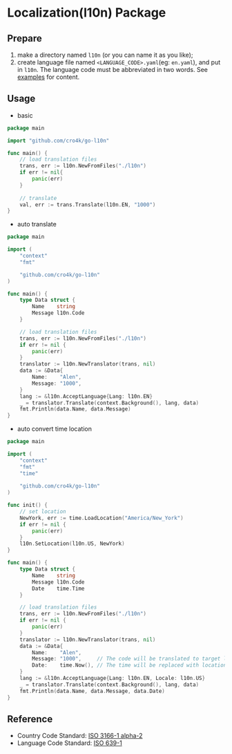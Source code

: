 # Localization(l10n) Package


## Prepare

1. make a directory named `l10n` (or you can name it as you like);
2. create language file named `<LANGUAGE_CODE>.yaml`(eg: `en.yaml`), and put in `l10n`. The language code must be abbreviated in two words. See [examples](./l10n-example) for content. 

## Usage

- basic

```go
package main

import "github.com/cro4k/go-l10n"

func main() {
    // load translation files
    trans, err := l10n.NewFromFiles("./l10n")
    if err != nil{
        panic(err)
    }
    
    // translate
    val, err := trans.Translate(l10n.EN, "1000")
}

```

- auto translate

```go
package main

import (
    "context"
    "fmt"

    "github.com/cro4k/go-l10n"
)

func main() {
    type Data struct {
        Name    string
        Message l10n.Code
    }

    // load translation files
    trans, err := l10n.NewFromFiles("./l10n")
    if err != nil {
        panic(err)
    }
    translator := l10n.NewTranslator(trans, nil)
    data := &Data{
        Name:    "Alen",
        Message: "1000",
    }
    lang := &l10n.AcceptLanguage{Lang: l10n.EN}
    _ = translator.Translate(context.Background(), lang, data)
    fmt.Println(data.Name, data.Message)
}

```

- auto convert time location
```go
package main

import (
    "context"
    "fmt"
    "time"
    
    "github.com/cro4k/go-l10n"
)

func init() {
    // set location
    NewYork, err := time.LoadLocation("America/New_York")
    if err != nil {
        panic(err)
    }
    l10n.SetLocation(l10n.US, NewYork)
}

func main() {
    type Data struct {
        Name    string
        Message l10n.Code
        Date    time.Time
    }

    // load translation files
    trans, err := l10n.NewFromFiles("./l10n")
    if err != nil {
        panic(err)
    }
    translator := l10n.NewTranslator(trans, nil)
    data := &Data{
        Name:    "Alen",
        Message: "1000",     // The code will be translated to target language
        Date:    time.Now(), // The time will be replaced with location
    }
    lang := &l10n.AcceptLanguage{Lang: l10n.EN, Locale: l10n.US}
    _ = translator.Translate(context.Background(), lang, data)
    fmt.Println(data.Name, data.Message, data.Date)
}


```

## Reference

- Country Code Standard: [ISO 3166-1 alpha-2](https://en.wikipedia.org/wiki/ISO_3166-1_alpha-2)
- Language Code Standard: [ISO 639-1](https://en.wikipedia.org/wiki/ISO_639-1)
